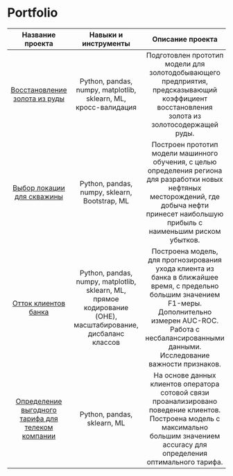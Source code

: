 # Portfolio

Название проекта | Навыки и инструменты | Описание проекта
:-----: | :----: | :-----:
[Восстановление золота из руды](https://github.com/alexsurina/study-project-gold/blob/main/README.md) | Python, pandas, numpy, matplotlib, sklearn, ML, кросс-валидация | Подготовлен прототип модели для золотодобывающего предприятия, предсказывающий коэффициент восстановления золота из золотосодержащей руды.
[Выбор локации для скважины](https://github.com/alexsurina/study-project-geo/blob/main/README.md) | Python, pandas, numpy, sklearn, Bootstrap, ML | Построен прототип модели машинного обучения, с целью определения региона для разработки новых нефтяных месторождений, где добыча нефти принесет наибольшую прибыль с наименьшим риском убытков. 
[Отток клиентов банка](https://github.com/alexsurina/study-project-exited/blob/main/README.md) | Python, pandas, numpy, matplotlib, sklearn, ML, прямое кодирование (OHE), масштабирование, дисбаланс классов | Построена модель, для прогнозирования ухода клиента из банка в ближайшее время, с предельно большим значением F1-меры. Дополнительно измерен AUC-ROC. Работа с несбалансированными данными. Исследование важности признаков.
[Определение выгодного тарифа для телеком компании](https://github.com/alexsurina/study-project-tariff/blob/main/README.md) | Python, pandas, sklearn, ML | На основе данных клиентов оператора сотовой связи проанализировано поведение клиентов. Построена модель с максимально большим значением accuracy для определения оптимального тарифа.
